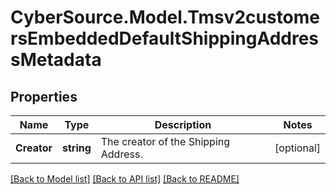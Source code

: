 # CyberSource.Model.Tmsv2customersEmbeddedDefaultShippingAddressMetadata
## Properties

Name | Type | Description | Notes
------------ | ------------- | ------------- | -------------
**Creator** | **string** | The creator of the Shipping Address. | [optional] 

[[Back to Model list]](../README.md#documentation-for-models) [[Back to API list]](../README.md#documentation-for-api-endpoints) [[Back to README]](../README.md)

